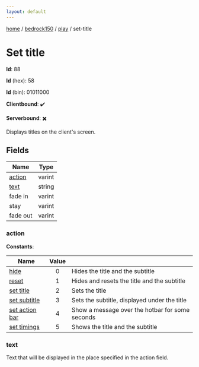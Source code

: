 ```yaml
---
layout: default
---
```


[home](/)  /  [bedrock150](/protocol/bedrock150)  /  [play](/protocol/bedrock150/play)  /  set-title

# Set title

**Id**: 88

**Id** (hex): 58

**Id** (bin): 01011000

**Clientbound**: ✔️

**Serverbound**: ✖️

Displays titles on the client's screen.

## Fields

Name | Type
---|---
[action](#action) | varint
[text](#text) | string
fade in | varint
stay | varint
fade out | varint

### action

**Constants**:

Name | Value |  |
---|:---:|---
[hide](action_hide) | 0 | Hides the title and the subtitle
[reset](action_reset) | 1 | Hides and resets the title and the subtitle
[set title](action_set-title) | 2 | Sets the title
[set subtitle](action_set-subtitle) | 3 | Sets the subtitle, displayed under the title
[set action bar](action_set-action-bar) | 4 | Show a message over the hotbar for some seconds
[set timings](action_set-timings) | 5 | Shows the title and the subtitle

### text

Text that will be displayed in the place specified in the action field.
